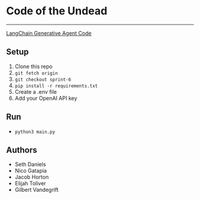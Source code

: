 # Code of the Undead
---
[LangChain Generative Agent Code](https://colab.research.google.com/drive/1l2tB8dCyReNvehxCeFaIL1r3oAMGQmR6?usp=sharing)
## Setup
1. Clone this repo
1. `git fetch origin`
1. `git checkout sprint-6`
1. `pip install -r requirements.txt`
1. Create a .env file
1. Add your OpenAI API key

## Run
* `python3 main.py`

## Authors
* Seth Daniels
* Nico Gatapia
* Jacob Horton
* Elijah Toliver
* Gilbert Vandegrift
